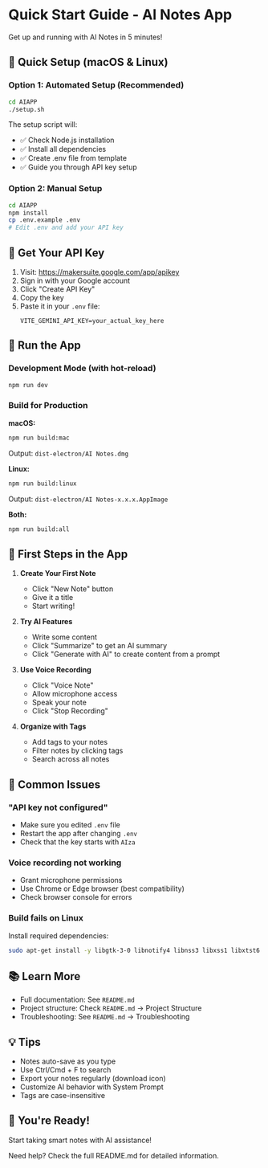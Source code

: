 # Quick Start Guide - AI Notes App

Get up and running with AI Notes in 5 minutes!

## 🚀 Quick Setup (macOS & Linux)

### Option 1: Automated Setup (Recommended)

```bash
cd AIAPP
./setup.sh
```

The setup script will:
- ✅ Check Node.js installation
- ✅ Install all dependencies
- ✅ Create .env file from template
- ✅ Guide you through API key setup

### Option 2: Manual Setup

```bash
cd AIAPP
npm install
cp .env.example .env
# Edit .env and add your API key
```

## 🔑 Get Your API Key

1. Visit: https://makersuite.google.com/app/apikey
2. Sign in with your Google account
3. Click "Create API Key"
4. Copy the key
5. Paste it in your `.env` file:
   ```
   VITE_GEMINI_API_KEY=your_actual_key_here
   ```

## 🎯 Run the App

### Development Mode (with hot-reload)
```bash
npm run dev
```

### Build for Production

**macOS:**
```bash
npm run build:mac
```
Output: `dist-electron/AI Notes.dmg`

**Linux:**
```bash
npm run build:linux
```
Output: `dist-electron/AI Notes-x.x.x.AppImage`

**Both:**
```bash
npm run build:all
```

## 📱 First Steps in the App

1. **Create Your First Note**
   - Click "New Note" button
   - Give it a title
   - Start writing!

2. **Try AI Features**
   - Write some content
   - Click "Summarize" to get an AI summary
   - Click "Generate with AI" to create content from a prompt

3. **Use Voice Recording**
   - Click "Voice Note"
   - Allow microphone access
   - Speak your note
   - Click "Stop Recording"

4. **Organize with Tags**
   - Add tags to your notes
   - Filter notes by clicking tags
   - Search across all notes

## 🐛 Common Issues

### "API key not configured"
- Make sure you edited `.env` file
- Restart the app after changing `.env`
- Check that the key starts with `AIza`

### Voice recording not working
- Grant microphone permissions
- Use Chrome or Edge browser (best compatibility)
- Check browser console for errors

### Build fails on Linux
Install required dependencies:
```bash
sudo apt-get install -y libgtk-3-0 libnotify4 libnss3 libxss1 libxtst6 xdg-utils libatspi2.0-0 libdrm2 libgbm1 libxcb-dri3-0
```

## 📚 Learn More

- Full documentation: See `README.md`
- Project structure: Check `README.md` → Project Structure
- Troubleshooting: See `README.md` → Troubleshooting

## 💡 Tips

- Notes auto-save as you type
- Use Ctrl/Cmd + F to search
- Export your notes regularly (download icon)
- Customize AI behavior with System Prompt
- Tags are case-insensitive

## 🎉 You're Ready!

Start taking smart notes with AI assistance!

Need help? Check the full README.md for detailed information.
